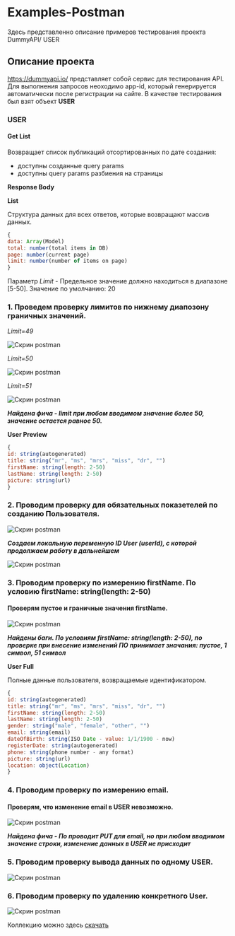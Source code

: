 # Examples-Postman
Здесь представленно описание примеров тестирования проекта DummyAPI/ USER

## Описание проекта
https://dummyapi.io/ представляет собой сервис для тестирования API. Для выполнения запросов неоходимо app-id, который генерируется автоматически после регистрации на сайте. В качестве тестирования был взят объект **USER**

### USER

#### Get List
Возвращает список публикаций отсортированных по дате создания:
- доступны созданные query params
- доступны query params разбиения на страницы

**Response Body**

**List**

Структура данных для всех ответов, которые возвращают массив данных.
```js
{
data: Array(Model)
total: number(total items in DB)
page: number(current page)
limit: number(number of items on page)
}
```
Параметр *Limit* - Предельное значение должно находиться в диапазоне [5-50]. Значение по умолчанию: 20

### 1. Проведем проверку лимитов по нижнему диапозону граничных значений. 

*Limit=49*

![Скрин postman](https://github.com/TanyaGL11/Examples-Postman/blob/main/Limit49.png "CP")

*Limit=50*

![Скрин postman](https://github.com/TanyaGL11/Examples-Postman/blob/main/Limit50.png "CP")

*Limit=51*

![Скрин postman](https://github.com/TanyaGL11/Examples-Postman/blob/main/Limit51.png "CP")

***Найдена фича - limit при любом вводимом значение более 50, значение остается равное 50.***

**User Preview**

```js
{
id: string(autogenerated)
title: string("mr", "ms", "mrs", "miss", "dr", "")
firstName: string(length: 2-50)
lastName: string(length: 2-50)
picture: string(url)
}
```
### 2. Проводим проверку для обязательных показетелей по созданию Пользователя.

![Скрин postman](https://github.com/TanyaGL11/Examples-Postman/blob/main/User%20Create.png "CP")

***Сoздаем локальную переменную ID User (userId), с которой продолжаем работу в дальнейшем***

![Скрин postman](https://github.com/TanyaGL11/Examples-Postman/blob/main/Create%20userId.png "CP")

### 3. Проводим проверку по измерению firstName. По условию firstName: string(length: 2-50)

#### Проверям пустое и граничные значения firstName.
![Скрин postman](https://github.com/TanyaGL11/Examples-Postman/blob/main/FirstName.png "CP")

***Найдены баги. По условиям firstName: string(length: 2-50), по проверке при внесение изменений ПО принимает значания: пустое, 1 символ, 51 символ***

**User Full**

Полные данные пользователя, возвращаемые идентификатором.

```js
{
id: string(autogenerated)
title: string("mr", "ms", "mrs", "miss", "dr", "")
firstName: string(length: 2-50)
lastName: string(length: 2-50)
gender: string("male", "female", "other", "")
email: string(email)
dateOfBirth: string(ISO Date - value: 1/1/1900 - now)
registerDate: string(autogenerated)
phone: string(phone number - any format)
picture: string(url)
location: object(Location)
}
```
### 4. Проводим проверку по измерению email.

#### Проверям, что изменение email в USER невозможно.

![Скрин postman](https://github.com/TanyaGL11/Examples-Postman/blob/main/User%20email.png "CP")

***Найдена фича - По проводит PUT для email, но при любом вводимом значение строки, изменение данных в USER не присходит***

### 5. Проводим проверку вывода данных по одному USER.

![Скрин postman](https://github.com/TanyaGL11/Examples-Postman/blob/main/User%20the%20ID.png "CP")

### 6. Проводим проверку по удалению конкретного User.

![Скрин postman](https://github.com/TanyaGL11/Examples-Postman/blob/main/User%20Delete.png "CP")


Коллекцию можно здесь [скачать](https://github.com/TanyaGL11/Examples-Postman/blob/main/User.postman_collection.json )
